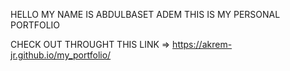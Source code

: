 HELLO MY NAME IS ABDULBASET ADEM THIS IS MY PERSONAL PORTFOLIO 

CHECK OUT THROUGHT THIS LINK => https://akrem-jr.github.io/my_portfolio/
